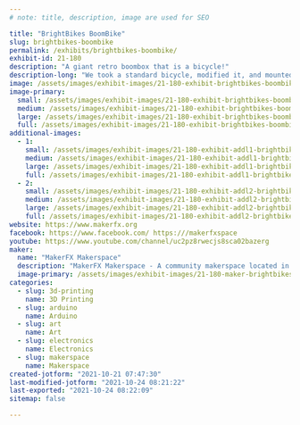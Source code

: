 ```yaml
---
# note: title, description, image are used for SEO

title: "BrightBikes BoomBike"
slug: brightbikes-boombike
permalink: /exhibits/brightbikes-boombike/
exhibit-id: 21-180
description: "A giant retro boombox that is a bicycle!"
description-long: "We took a standard bicycle, modified it, and mounted a giant, functional 80&#039;s style boombox to the front. The BoomBike features a 900 watt sound system, and more than 16,000 LEDS! "
image: /assets/images/exhibit-images/21-180-exhibit-brightbikes-boombike-photo-oct-15-7-33-16-pm-1-2-large.png
image-primary: 
  small: /assets/images/exhibit-images/21-180-exhibit-brightbikes-boombike-photo-oct-15-7-33-16-pm-1-2-small.png
  medium: /assets/images/exhibit-images/21-180-exhibit-brightbikes-boombike-photo-oct-15-7-33-16-pm-1-2-medium.png
  large: /assets/images/exhibit-images/21-180-exhibit-brightbikes-boombike-photo-oct-15-7-33-16-pm-1-2-large.png
  full: /assets/images/exhibit-images/21-180-exhibit-brightbikes-boombike-photo-oct-15-7-33-16-pm-1-2-full.png
additional-images: 
  - 1:
    small: /assets/images/exhibit-images/21-180-exhibit-addl1-brightbikes-boombike-immerse-boombike-orlando-weekly-small.jpg
    medium: /assets/images/exhibit-images/21-180-exhibit-addl1-brightbikes-boombike-immerse-boombike-orlando-weekly-medium.jpg
    large: /assets/images/exhibit-images/21-180-exhibit-addl1-brightbikes-boombike-immerse-boombike-orlando-weekly-large.jpg
    full: /assets/images/exhibit-images/21-180-exhibit-addl1-brightbikes-boombike-immerse-boombike-orlando-weekly-full.jpg
  - 2:
    small: /assets/images/exhibit-images/21-180-exhibit-addl2-brightbikes-boombike-img-3226-small.jpg
    medium: /assets/images/exhibit-images/21-180-exhibit-addl2-brightbikes-boombike-img-3226-medium.jpg
    large: /assets/images/exhibit-images/21-180-exhibit-addl2-brightbikes-boombike-img-3226-large.jpg
    full: /assets/images/exhibit-images/21-180-exhibit-addl2-brightbikes-boombike-img-3226-full.jpg
website: https://www.makerfx.org
facebook: https://www.facebook.com/ https:///makerfxspace 
youtube: https://www.youtube.com/channel/uc2pz8rwecjs8sca02bazerg
maker: 
  name: "MakerFX Makerspace"
  description: "MakerFX Makerspace - A community makerspace located in Orlando, FL with the tools, resources and community to help you bring your idea to life!"
  image-primary: /assets/images/exhibit-images/21-180-maker-brightbikes-boombike-download-medium.png
categories: 
  - slug: 3d-printing
    name: 3D Printing
  - slug: arduino
    name: Arduino
  - slug: art
    name: Art
  - slug: electronics
    name: Electronics
  - slug: makerspace
    name: Makerspace
created-jotform: "2021-10-21 07:47:30"
last-modified-jotform: "2021-10-24 08:21:22"
last-exported: "2021-10-24 08:22:09"
sitemap: false

---
```

